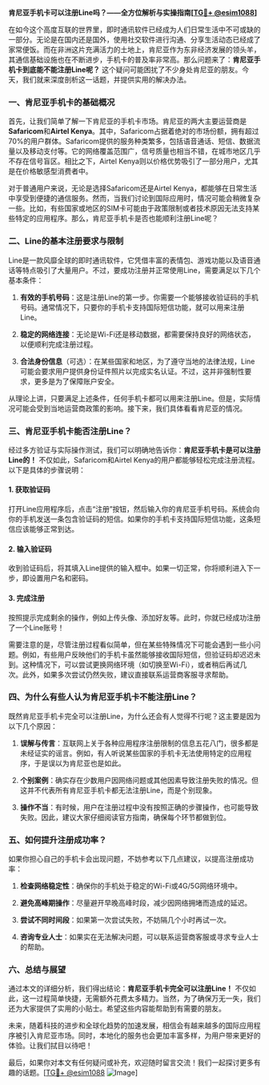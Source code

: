 **肯尼亚手机卡可以注册Line吗？——全方位解析与实操指南[[TG💪+ @esim1088](https://t.me/s/esim1088)]**

在如今这个高度互联的世界里，即时通讯软件已经成为人们日常生活中不可或缺的一部分。无论是在国内还是国外，使用社交软件进行沟通、分享生活动态已经成了家常便饭。而在非洲这片充满活力的土地上，肯尼亚作为东非经济发展的领头羊，其通信基础设施也在不断进步，手机卡的普及率非常高。那么问题来了：**肯尼亚手机卡到底能不能注册Line呢？** 这个疑问可能困扰了不少身处肯尼亚的朋友。今天，我们就来深度剖析这一话题，并提供实用的解决办法。

### 一、肯尼亚手机卡的基础概况

首先，让我们简单了解一下肯尼亚的手机卡市场。肯尼亚的两大主要运营商是**Safaricom**和**Airtel Kenya**。其中，Safaricom占据着绝对的市场份额，拥有超过70%的用户群体。Safaricom提供的服务种类繁多，包括语音通话、短信、数据流量以及移动支付等。它的网络覆盖范围广，信号质量也相当不错，在城市地区几乎不存在信号盲区。相比之下，Airtel Kenya则以价格优势吸引了一部分用户，尤其是在价格敏感型消费者中。

对于普通用户来说，无论是选择Safaricom还是Airtel Kenya，都能够在日常生活中享受到便捷的通信服务。然而，当我们讨论到国际应用时，情况可能会稍微复杂一些。比如，有些国家或地区的SIM卡可能由于政策限制或者技术原因无法支持某些特定的应用程序。那么，肯尼亚手机卡是否也能顺利注册Line呢？

### 二、Line的基本注册要求与限制

Line是一款风靡全球的即时通讯软件，它凭借丰富的表情包、游戏功能以及语音通话等特点吸引了大量用户。不过，要成功注册并正常使用Line，需要满足以下几个基本条件：

1. **有效的手机号码**：这是注册Line的第一步。你需要一个能够接收验证码的手机号码。通常情况下，只要你的手机卡支持国际短信功能，就可以用来注册Line。
   
2. **稳定的网络连接**：无论是Wi-Fi还是移动数据，都需要保持良好的网络状态，以便顺利完成注册过程。

3. **合法身份信息**（可选）：在某些国家和地区，为了遵守当地的法律法规，Line可能会要求用户提供身份证件照片以完成实名认证。不过，这并非强制性要求，更多是为了保障账户安全。

从理论上讲，只要满足上述条件，任何手机卡都可以用来注册Line。但是，实际情况可能会受到当地运营商政策的影响。接下来，我们具体看看肯尼亚的情况。

### 三、肯尼亚手机卡能否注册Line？

经过多方验证与实际操作测试，我们可以明确地告诉你：**肯尼亚手机卡是可以注册Line的！** 不仅如此，Safaricom和Airtel Kenya的用户都能够轻松完成注册流程。以下是具体的步骤说明：

#### 1. 获取验证码
打开Line应用程序后，点击“注册”按钮，然后输入你的肯尼亚手机号码。系统会向你的手机发送一条包含验证码的短信。如果你的手机卡支持国际短信功能，这条短信应该能够正常到达。

#### 2. 输入验证码
收到验证码后，将其填入Line提供的输入框中。如果一切正常，你将顺利进入下一步，即设置用户名和密码。

#### 3. 完成注册
按照提示完成剩余的操作，例如上传头像、添加好友等。此时，你就已经成功注册了一个Line账号！

需要注意的是，尽管注册过程看似简单，但在某些特殊情况下可能会遇到一些小问题。例如，有些用户反映他们的手机卡虽然能够接收国际短信，但验证码却迟迟未到。这种情况下，可以尝试更换网络环境（如切换至Wi-Fi），或者稍后再试几次。此外，如果多次尝试仍然失败，建议直接联系运营商客服寻求帮助。

### 四、为什么有些人认为肯尼亚手机卡不能注册Line？

既然肯尼亚手机卡完全可以注册Line，为什么还会有人觉得不行呢？这主要是因为以下几个原因：

1. **误解与传言**：互联网上关于各种应用程序注册限制的信息五花八门，很多都是未经证实的谣言。例如，有人听说某些国家的手机卡无法使用特定的应用程序，于是误以为肯尼亚也是如此。

2. **个别案例**：确实存在少数用户因网络问题或其他因素导致注册失败的情况。但这并不代表所有肯尼亚手机卡都无法注册Line，而是个别现象。

3. **操作不当**：有时候，用户在注册过程中没有按照正确的步骤操作，也可能导致失败。因此，建议大家仔细阅读官方指南，确保每个环节都做到位。

### 五、如何提升注册成功率？

如果你担心自己的手机卡会出现问题，不妨参考以下几点建议，以提高注册成功率：

1. **检查网络稳定性**：确保你的手机处于稳定的Wi-Fi或4G/5G网络环境中。
   
2. **避免高峰期操作**：尽量避开早晚高峰时段，减少因网络拥堵而造成的延迟。

3. **尝试不同时间段**：如果第一次尝试失败，不妨隔几个小时再试一次。

4. **咨询专业人士**：如果实在无法解决问题，可以联系运营商客服或寻求专业人士的帮助。

### 六、总结与展望

通过本文的详细分析，我们得出结论：**肯尼亚手机卡完全可以注册Line！** 不仅如此，这一过程简单快捷，无需额外花费太多精力。当然，为了确保万无一失，我们还为大家提供了实用的小贴士。希望这些内容能帮助到有需要的朋友。

未来，随着科技的进步和全球化趋势的加速发展，相信会有越来越多的国际应用程序被引入肯尼亚市场。同时，本地化的服务也会更加丰富多样，为用户带来更好的体验。让我们拭目以待吧！

最后，如果你对本文有任何疑问或补充，欢迎随时留言交流！我们一起探讨更多有趣的话题。[[TG💪+ @esim1088](https://t.me/s/esim1088) ![Image](https://i.postimg.cc/4NQfJmqS/Snipaste-2025-05-13-00-14-12.png)]
